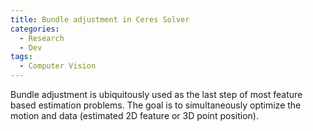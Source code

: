 ```yaml
---
title: Bundle adjustment in Ceres Solver
categories: 
  - Research
  - Dev
tags:
  - Computer Vision
---
```


Bundle adjustment is ubiquitously used as the last step of most feature based estimation problems. The goal is to simultaneously optimize the motion and data (estimated 2D feature or 3D point position).